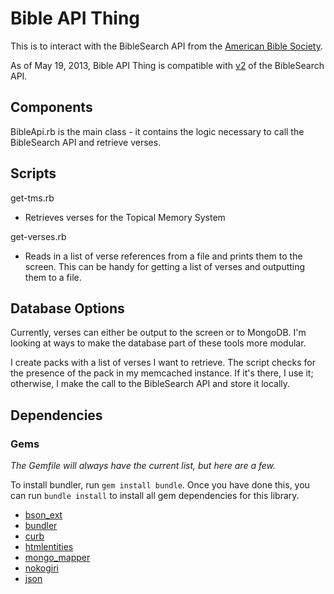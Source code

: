 # Bible API Thing #

This is to interact with the BibleSearch API from the [American Bible Society](http://bibles.org/pages/api/).

As of May 19, 2013, Bible API Thing is compatible with [v2](http://bibles.org/pages/api/documentation/v2-migration) of the BibleSearch API.


## Components ##
BibleApi.rb is the main class - it contains the logic necessary to call the BibleSearch API and retrieve verses.

## Scripts ##
get-tms.rb
- Retrieves verses for the Topical Memory System

get-verses.rb
- Reads in a list of verse references from a file and prints them to the screen.  This can be handy for getting a list of verses and outputting them to a file.

## Database Options ##
Currently, verses can either be output to the screen or to MongoDB.  I'm looking at ways to make the database part of these tools more modular.


I create packs with a list of verses I want to retrieve.  The script checks for the presence of the pack in my memcached instance.  If it's there, I use it; otherwise, I make the call to the BibleSearch API and store it locally.

## Dependencies ##
### Gems ###

_The Gemfile will always have the current list, but here are a few._

To install bundler, run `gem install bundle`.  Once you have done this, you can run `bundle install` to install all gem dependencies for this library.

* [bson_ext](http://rubygems.org/gems/bson_ext)
* [bundler](http://rubygems.org/gems/bundler)
* [curb](http://rubygems.org/gems/curb)
* [htmlentities](http://rubygems.org/gems/htmlentities)
* [mongo_mapper](http://rubygems.org/gems/mongo_mapper)
* [nokogiri](http://rubygems.org/gems/nokogiri)
* [json](http://rubygems.org/gems/json)
